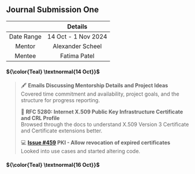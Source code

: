 ## Journal Submission One 

|  | Details |
| :---------: | :-------------: |
| Date Range  | 14 Oct - 1 Nov 2024  |
| Mentor  | Alexander Scheel  |
| Mentee  | Fatima Patel |

####  ${\color{Teal} \textnormal{14 Oct}}$
> 🖋️ **Emails Discussing Mentorship Details and Project Ideas**  
> Covered time commitment and availability, project goals, and the structure for progress reporting.
>
> 📖 **RFC 5280: Internet X.509 Public Key Infrastructure Certificate and CRL Profile**  
> Browsed through the docs to understand X.509 Version 3 Certificate and Certificate extensions better.
> 
> 💻 **[Issue #459](https://github.com/openbao/openbao/issues/459) PKI - Allow revocation of expired certificates**  
> Looked into use cases and started altering code.

####  ${\color{Teal} \textnormal{16 Oct}}$




